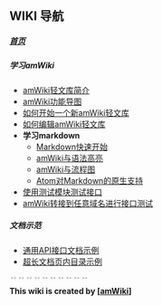 
## WIKI 导航

##### [首页](/tianyunchong/knowledge.git/wiki "返回首页")

##### 学习amWiki
- [amWiki轻文库简介](/tianyunchong/knowledge.git/wiki/amWiki轻文库简介 "amWiki轻文库简介")
- [amWiki功能导图](/tianyunchong/knowledge.git/wiki/amWiki功能导图 "amWiki功能导图")
- [如何开始一个新amWiki轻文库](/tianyunchong/knowledge.git/wiki/如何开始一个新amWiki轻文库 "如何开始一个新amWiki轻文库")
- [如何编辑amWiki轻文库](/tianyunchong/knowledge.git/wiki/如何编辑amWiki轻文库 "如何编辑amWiki轻文库")
- **学习markdown**
    - [Markdown快速开始](/tianyunchong/knowledge.git/wiki/Markdown快速开始 "Markdown快速开始")
    - [amWiki与语法高亮](/tianyunchong/knowledge.git/wiki/amWiki与语法高亮 "amWiki与语法高亮")
    - [amWiki与流程图](/tianyunchong/knowledge.git/wiki/amWiki与流程图 "amWiki与流程图")
    - [Atom对Markdown的原生支持](/tianyunchong/knowledge.git/wiki/Atom对Markdown的原生支持 "Atom对Markdown的原生支持")
- [使用测试模块测试接口](/tianyunchong/knowledge.git/wiki/使用测试模块测试接口 "使用测试模块测试接口")
- [amWiki转接到任意域名进行接口测试](/tianyunchong/knowledge.git/wiki/amWiki转接到任意域名进行接口测试 "amWiki转接到任意域名进行接口测试")

##### 文档示范
- [通用API接口文档示例](/tianyunchong/knowledge.git/wiki/通用API接口文档示例 "通用API接口文档示例")
- [超长文档页内目录示例](/tianyunchong/knowledge.git/wiki/超长文档页内目录示例 "超长文档页内目录示例")


﹊﹊﹊﹊﹊﹊﹊﹊﹊﹊  
**This wiki is created by [[amWiki](https://github.com/TevinLi/amWiki)]**
